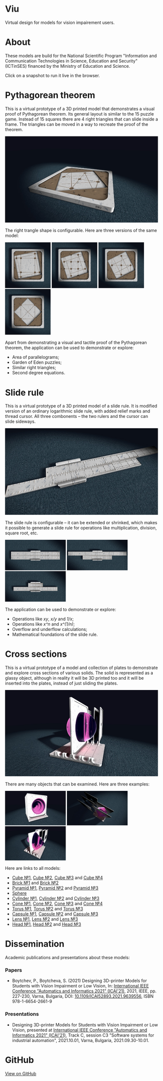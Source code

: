 # Viu
Virtual design for models for vision impairement users.

# About

These models are build for the National Scientific Program
"Information and Communication Technologies in Science,
Education and Security" (ICTinSES) financed by the Ministry
of Education and Science.

Click on a snapshot to run it live in the browser.


# Pythagorean theorem

This is a virtual prototype of a 3D printed model that demonstrates
a visual proof of Pythagorean theorem. Its general layout is similar
to the 15 puzzle game. Instead of 15 squares there are 4 right
triangles that can slide inside a frame. The triangles can be moved
in a way to recreate the proof of the theorem.

[<img src="model-pytha/snapshots/snapshot1.jpg">](https://boytchev.github.io/viu/model-pytha/index.html)

The right trangle shape is configurable. Here are three versions of the same model:

[<img src="model-pytha/snapshots/snapshot2.jpg" width="150">](https://boytchev.github.io/viu/model-pytha/index.html?a=10)
[<img src="model-pytha/snapshots/snapshot3.jpg" width="150">](https://boytchev.github.io/viu/model-pytha/index.html?a=15)
[<img src="model-pytha/snapshots/snapshot4.jpg" width="150">](https://boytchev.github.io/viu/model-pytha/index.html?a=20)
[<img src="model-pytha/snapshots/snapshot5.jpg" width="150">](https://boytchev.github.io/viu/model-pytha/index.html?a=30)

Apart from demonstrating a visual and tactile proof of the Pythagorean theorem,
the application can be used to demonstrate or explore:

- Area of parallelograms;
- Garden of Eden puzzles;
- Similar right triangles;    
- Second degree equations.


# Slide rule

This is a virtual prototype of a 3D printed model of a slide rule.
It is modified version of an ordinary logarithmic slide rule, with
added relief marks and thread cursor. All three combonents &ndash;
the two rulers and the cursor can slide sideways.

[<img src="model-ruler/snapshots/snapshot1.jpg">](https://boytchev.github.io/viu/model-ruler/index.html)

The slide rule is configurable &ndash; it can be extended or shrinked,
which makes it possible to generate a slide rule for operations like
multiplication, division, square root, etc.

[<img src="model-ruler/snapshots/snapshot2.jpg" width="200">](https://boytchev.github.io/viu/model-ruler/index.html?a=1&b=1)
[<img src="model-ruler/snapshots/snapshot3.jpg" width="200">](https://boytchev.github.io/viu/model-ruler/index.html?a=1.2&b=0.6)
[<img src="model-ruler/snapshots/snapshot4.jpg" width="200">](https://boytchev.github.io/viu/model-ruler/index.html?a=0.3&b=0.9)

The application can be used to demonstrate or explore:

- Operations like <em>xy</em>, <em>x/y</em> and <em>1/x</em>;
- Operations like <em>x^n</em> and <em>x^(1/n)</em>;
- Overflow and underflow calculations;
- Mathematical foundations of the slide rule.


# Cross sections

This is a virtual prototype of a model and collection of
plates to demonstrate and explore cross sections of various
solids. The solid is represented as a glassy object, although
in reality it will be 3D printed too and it will be inserted
into the plates, instead of just sliding the plates.

[<img src="model-cross/snapshots/snapshot1.jpg">](https://boytchev.github.io/viu/model-cross/index.html?a=1)

There are many objects that can be examined. Here are three examples:

[<img src="model-cross/snapshots/snapshot2.jpg" width="200">](https://boytchev.github.io/viu/model-cross/index.html?a=15)
[<img src="model-cross/snapshots/snapshot3.jpg" width="200">](https://boytchev.github.io/viu/model-cross/index.html?a=5)
[<img src="model-cross/snapshots/snapshot4.jpg" width="200">](https://boytchev.github.io/viu/model-cross/index.html?a=13)

Here are links to all models:

- [Cube №1](https://boytchev.github.io/viu/model-cross/index.html?a=2), [Cube №2](https://boytchev.github.io/viu/model-cross/index.html?a=3), [Cube №3](https://boytchev.github.io/viu/model-cross/index.html?a=4) and [Cube №4](https://boytchev.github.io/viu/model-cross/index.html?a=5)
- [Brick №1](https://boytchev.github.io/viu/model-cross/index.html?a=6) and [Brick №2](https://boytchev.github.io/viu/model-cross/index.html?a=7)
- [Pyramid №1](https://boytchev.github.io/viu/model-cross/index.html?a=18), [Pyramid №2](https://boytchev.github.io/viu/model-cross/index.html?a=19) and [Pyramid №3](https://boytchev.github.io/viu/model-cross/index.html?a=20)
- [Sphere](https://boytchev.github.io/viu/model-cross/index.html?a=1)
- [Cylinder №1](https://boytchev.github.io/viu/model-cross/index.html?a=11), [Cylinder №2](https://boytchev.github.io/viu/model-cross/index.html?a=12) and [Cylinder №3](https://boytchev.github.io/viu/model-cross/index.html?a=13)
- [Cone №1](https://boytchev.github.io/viu/model-cross/index.html?a=14), [Cone №2](https://boytchev.github.io/viu/model-cross/index.html?a=15), [Cone №3](https://boytchev.github.io/viu/model-cross/index.html?a=16) and [Cone №4](https://boytchev.github.io/viu/model-cross/index.html?a=17)
- [Torus №1](https://boytchev.github.io/viu/model-cross/index.html?a=8), [Torus №2](https://boytchev.github.io/viu/model-cross/index.html?a=9) and [Torus №3](https://boytchev.github.io/viu/model-cross/index.html?a=10)
- [Capsule №1](https://boytchev.github.io/viu/model-cross/index.html?a=21), [Capsule №2](https://boytchev.github.io/viu/model-cross/index.html?a=22) and [Capsule №3](https://boytchev.github.io/viu/model-cross/index.html?a=23)
- [Lens №1](https://boytchev.github.io/viu/model-cross/index.html?a=24), [Lens №2](https://boytchev.github.io/viu/model-cross/index.html?a=25) and [Lens №3](https://boytchev.github.io/viu/model-cross/index.html?a=26)
- [Head №1](https://boytchev.github.io/viu/model-cross/index.html?a=27), [Head №2](https://boytchev.github.io/viu/model-cross/index.html?a=28) and [Head №3](https://boytchev.github.io/viu/model-cross/index.html?a=29)



# Dissemination

Academic publications and presentations about these models:

### Papers

- Boytchev, P., Boytcheva, S. (2021) Designing 3D-printer Models for Students with Vision Impairment or Low Vision, In: [International IEEE Conference "Automatics and Informatics 2021" (ICAI'21)](http://icai-conf.org/), 2021, IEEE, pp. 227-230, Varna, Bulgaria, DOI: [10.1109/ICAI52893.2021.9639556](https://doi.org/10.1109/ICAI52893.2021.9639556), ISBN 978-1-6654-2661-9

### Presentations

- Designing 3D-printer Models for Students with Vision Impairment or Low Vision, presented at [International IEEE Conference "Automatics and Informatics 2021" (ICAI'21)](http://icai-conf.org/), Track C, session C3 "Software systems for industrial automation", 2021.10.01, Varna, Bulgaria, 2021.09.30-10.01.



# GitHub
<a href="https://github.com/boytchev/viu">View on GitHub</a>


